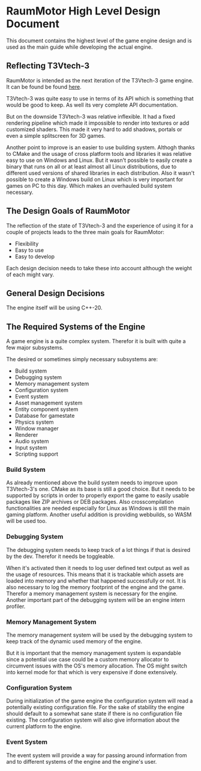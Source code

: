# RaumMotor High Level Design Document

This document contains the highest level of the game engine design and is used as the main guide while developing the actual engine.

## Reflecting T3Vtech-3

RaumMotor is intended as the next iteration of the T3Vtech-3 game engine. It can be found be found [here](https://github.com/tevoran/T3Vtech-3).

T3Vtech-3 was quite easy to use in terms of its API which is something that would be good to keep. As well its very complete API documentation.

But on the downside T3Vtech-3 was relative inflexible. It had a fixed rendering pipeline which made it impossible to render into textures or add customized shaders. This made it very hard to add shadows, portals or even a simple splitscreen for 3D games.

Another point to improve is an easier to use building system. Althogh thanks to CMake and the usage of cross platform tools and libraries it was relative easy to use on Windows and Linux. But it wasn't possible to easily create a binary that runs on all or at least almost all Linux distributions, due to different used versions of shared libraries in each distribution. Also it wasn't possible to create a Windows build on Linux which is very important for games on PC to this day. Which makes an overhauled build system necessary.

## The Design Goals of RaumMotor

The reflection of the state of T3Vtech-3 and the experience of using it for a couple of projects leads to the three main goals for RaumMotor:

- Flexibility
- Easy to use
- Easy to develop

Each design decision needs to take these into account although the weight of each might vary.

## General Design Decisions

The engine itself will be using C++-20.

## The Required Systems of the Engine

A game engine is a quite complex system. Therefor it is built with quite a few major subsystems.

The desired or sometimes simply necessary subsystems are:

- Build system
- Debugging system
- Memory management system
- Configuration system
- Event system
- Asset management system
- Entity component system
- Database for gamestate
- Physics system
- Window manager
- Renderer
- Audio system
- Input system
- Scripting support

### Build System

As already mentioned above the build system needs to improve upon T3Vtech-3's one. CMake as its base is still a good choice. But it needs to be supported by scripts in order to properly export the game to easily usable packages like ZIP archives or DEB packages. Also crosscompilation functionalities are needed especially for Linux as Windows is still the main gaming platform. Another useful addition is providing webbuilds, so WASM will be used too.

### Debugging System

The debugging system needs to keep track of a lot things if that is desired by the dev. Therefor it needs be toggleable.

When it's activated then it needs to log user defined text output as well as the usage of resources. This means that it is trackable which assets are loaded into memory and whether that happened successfully or not. It is also necessary to log the memory footprint of the engine and the game. Therefor a memory management system is necessary for the engine. Another important part of the debugging system will be an engine intern profiler.

### Memory Management System

The memory management system will be used by the debugging system to keep track of the dynamic used memory of the engine.

But it is important that the memory management system is expandable since a potential use case could be a custom memory allocator to circumvent issues with the OS's memory allocation. The OS might switch into kernel mode for that which is very expensive if done extensively.

### Configuration System

During initialization of the game engine the configuration system will read a potentially existing configuration file. For the sake of stability the engine should default to a somewhat sane state if there is no configuration file existing. The configuration system will also give information about the current platform to the engine.

### Event System

The event system will provide a way for passing around information from and to different systems of the engine and the engine's user.